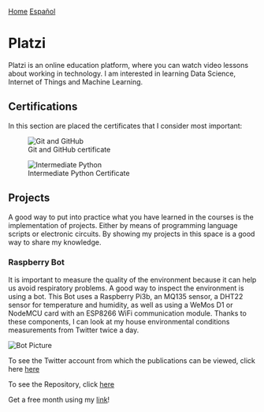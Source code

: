 [Home](index.md)
[Español](platziesp.md)
# Platzi

Platzi is an online education platform, where you can watch video lessons about working in technology. I am interested in learning Data Science, Internet of Things and Machine Learning.

## Certifications

In this section are placed the certificates that I consider most important: 

<figure>
  <img
  src="https://imgur.com/8QPRgM8.jpg"
  alt="Git and GitHub">
  <figcaption>Git and GitHub certificate</figcaption>
</figure>

<figure>
  <img
  src="https://imgur.com/XdiK3td.jpg"
  alt="Intermediate Python">
  <figcaption>Intermediate Python Certificate</figcaption>
</figure>

## Projects

A good way to put into practice what you have learned in the courses is the implementation of projects. Either by means of programming language scripts or electronic circuits. By showing my projects in this space is a good way to share my knowledge. 

### Raspberry Bot

It is important to measure the quality of the environment because it can help us avoid respiratory problems. A good way to inspect the environment is using a bot. This Bot uses a Raspberry Pi3b, an MQ135 sensor, a DHT22 sensor for temperature and humidity, as well as using a WeMos D1 or NodeMCU card with an ESP8266 WiFi communication module. Thanks to these components, I can look at my house environmental conditions measurements from Twitter twice a day. 

![Bot Picture](https://pbs.twimg.com/profile_banners/1330710695109857282/1606445184/1500x500)

To see the Twitter account from which the publications can be viewed, click here [here](https://twitter.com/Jaeger06_Bot)

To see the Repository, click [here](https://github.com/DavidSA06/Raspberry) 

Get a free month using my [link](https://platzi.com/r/davidsilvaa/)!